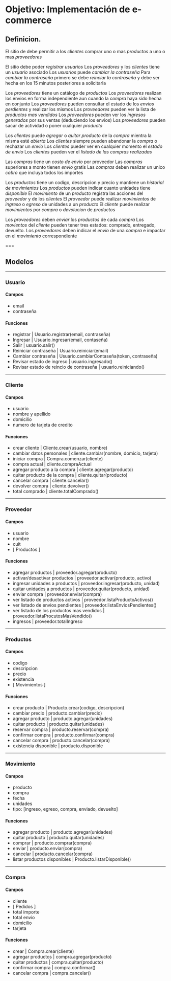 # Objetivo: Implementación de e-commerce


## Definicion.
El sitio de debe permitir  a los *clientes* comprar uno o mas *productos* a uno o mas *proveedores*

El sitio debe poder _registrar_ *usuarios*
Los *proveedores* y los *clientes* tiene un *usuario* asociado
Los *usuarios* puede _cambiar la contraseña_
Para _cambiar la contraseña_ primero se debe _reinciar la contraseña_ y debe ser hecha en los 15 minutos posteriores a solicitarla

Los *proveedores* tiene un catálogo de *productos*
Los *proveedores* realizan los envios en forma independiente aun cuando la _compra_ haya sido hecha en conjunto
Los *proveedores* pueden consultar el estado de los *envios perdientes* y realizar los mismos
Los *proveedores* pueden ver la lista de *productos mas vendidos*
Los *proveedores* pueden ver los _ingresos generados_ por sus ventas (deduciendo los envios)
Los *proveedores* pueden sacar de actividad o poner cualquier *producto*

Los *clientes* puede _agregar_ o _quitar_ *producto* de la *compra* mientra la misma esté _abierta_ 
Los *clientes* siempre pueden abandonar la *compra* o rechazar un *envio*
Los *clientes* pueder ver en cualquier momento el _estado de envio_
Los *clientes* pueden ver el _listado de las compras realizadas_

Las *compras* tiene un _costo de envio_ por proveedor
Las *compras* superiores a monto tienen *envio* gratis
Las *compras* deben realizar un unico _cobro_ que incluya todos los importes

Los *productos* tiene un codigo, descripcion y precio y mantiene un _historial de movimientos_
Los *productos* pueden indicar cuanto unidades tiene _disponible_
El *movimiento* de un *producto* registra las acciones del *proveedor* y de los *clientes*
El *proveedor* puede realizar *movimientos* de _ingreso_ o _egreso_ de unidades a un *producto*
El *cliente* puede realizar *movimientos* por _compra_ o _devolucion_ de *productos*

Los *proveedores* deben _enviar_ los *productos* de cada *compra*
Los *movientos* del *cliente* pueden tener tres estados: comprado, entregado, devuelto.
Los *proveedores* deben indicar el _envio_ de una *compra* e impactar en el *movimiento* correspondiente


===


## Modelos

---
### Usuario

#### Campos
- email
- contraseña

#### Funciones
- registrar                                  | Usuario.registrar(email, contraseña)
- Ingresar                                   | Usuario.ingresar(email, contaseña)
- Salir                                      | usuario.salir()
- Reiniciar contraseña                       | Usuario.reiniciar(email)
- Cambiar contraseña                         | Usuario.cambiarContaseña(token, contraseña)              
- Revisar estado de ingreso                  | usuario.ingresado()    
- Revisar estado de reincio de contraseña    | usuario.reiniciando()

---
### Cliente

#### Campos
- usuario
- nombre y apellido
- domicilio
- numero de tarjeta de credito

#### Funciones
- crear cliente                                 | Cliente.crear(usuario, nombre)
- cambiar datos personales                      | cliente.cambiar(nombre, domicio, tarjeta)
- iniciar compra                                | Compra.comenzar(cliente)
- compra actual                                 | cliente.compraActual
- agregar producto a la compra                  | cliente.agregar(producto)
- quitar producto de la compra                  | cliente.quitar(producto)
- cancelar compra                               | cliente.cancelar()
- devolver compra                               | cliente.devolver()
- total comprado                                | cliente.totalComprado()
---
### Proveedor

#### Campos
- usuario
- nombre
- cuit
- [ Productos ]

#### Funciones
- agregar productos                             | proveedor.agregar(producto)
- activar/desactivar productos                  | proveedor.activar(producto, activo)
- ingresar unidades a productos                 | proveedor.ingresar(producto, unidad)
- quitar unidades a productos                   | proveedor.quitar(producto, unidad)
- enviar compra                                 | proveedor.enviar(compra)
- ver listado de productos activos              | proveedor.listaProductoActivos()
- ver listado de envios pendientes              | proveedor.listaEnviosPendientes()
- ver listado de los productos mas vendidos     | proveedor.listaProcutosMasVendido()
- ingresos                                      | proveedor.totalIngreso


---
### Productos

#### Campos 
- codigo
- descripcion
- precio
- existencia
- [ Movimientos ]

#### Funciones
- crear producto                                | Producto.crear(codigo, descripcion)
- cambiar precio                                | producto.cambiar(precio)
- agregar producto                              | producto.agregar(unidades)
- quitar producto                               | producto.quitar(unidades)
- reservar compra                               | producto.reservar(compra)
- confirmar compra                              | producto.confirmar(compra)
- cancelar compra                               | producto.cancelar(compra)
- existencia disponible                         | producto.disponible

---
### Movimiento 

#### Campos
- producto
- compra
- fecha
- unidades
- tipo: [ingreso, egreso, compra, enviado, devuelto]

#### Funciones
- agregar producto                              | producto.agregar(unidades)
- quitar producto                               | producto.quitar(unidades)
- comprar                                       | producto.comprar(compra)
- enviar                                        | producto.enviar(compra)
- cancelar                                      | producto.cancelar(compra)
- listar productos disponibles                  | Producto.listarDisponible()

---
### Compra

#### Campos
- cliente
- [ Pedidos ]
- total importe
- total envio
- domicilio
- tarjeta

#### Funciones
- crear                                         | Compra.crear(cliente)
- agregar productos                             | compra.agregar(producto)
- quitar productos                              | compra.quitar(producto)
- confirmar compra                              | compra.confirmar()
- cancelar compra                               | compra.cancelar()

